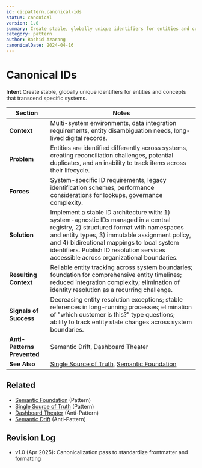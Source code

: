 ```yaml
---
id: ci:pattern.canonical-ids
status: canonical
version: 1.0
summary: Create stable, globally unique identifiers for entities and concepts that transcend specific systems
category: pattern
author: Rashid Azarang
canonicalDate: 2024-04-16
---
```


# Canonical IDs

**Intent** Create stable, globally unique identifiers for entities and concepts that transcend specific systems.

| Section | Notes |
|---------|-------|
| **Context** | Multi-system environments, data integration requirements, entity disambiguation needs, long-lived digital records. |
| **Problem** | Entities are identified differently across systems, creating reconciliation challenges, potential duplicates, and an inability to track items across their lifecycle. |
| **Forces** | System-specific ID requirements, legacy identification schemes, performance considerations for lookups, governance complexity. |
| **Solution** | Implement a stable ID architecture with: 1) system-agnostic IDs managed in a central registry, 2) structured format with namespaces and entity types, 3) immutable assignment policy, and 4) bidirectional mappings to local system identifiers. Publish ID resolution services accessible across organizational boundaries. |
| **Resulting Context** | Reliable entity tracking across system boundaries; foundation for comprehensive entity timelines; reduced integration complexity; elimination of identity resolution as a recurring challenge. |
| **Signals of Success** | Decreasing entity resolution exceptions; stable references in long-running processes; elimination of "which customer is this?" type questions; ability to track entity state changes across system boundaries. |
| **Anti-Patterns Prevented** | Semantic Drift, Dashboard Theater |
| **See Also** | [Single Source of Truth](single-source-of-truth.md), [Semantic Foundation](semantic-foundation.md) |

## Related

- [Semantic Foundation](semantic-foundation.md) (Pattern)
- [Single Source of Truth](single-source-of-truth.md) (Pattern)
- [Dashboard Theater](../anti-patterns/dashboard-theater.md) (Anti-Pattern)
- [Semantic Drift](../anti-patterns/semantic-drift.md) (Anti-Pattern)

## Revision Log

- v1.0 (Apr 2025): Canonicalization pass to standardize frontmatter and formatting
